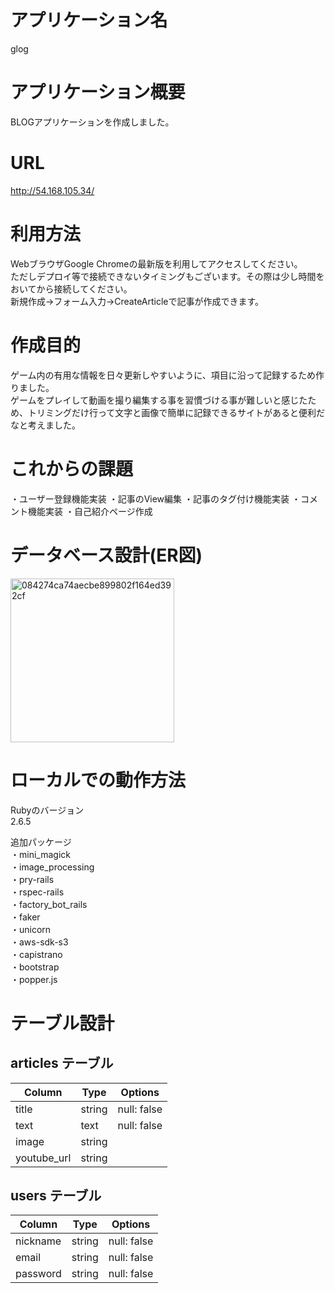 # アプリケーション名

glog  

# アプリケーション概要

BLOGアプリケーションを作成しました。  

# URL

http://54.168.105.34/

# 利用方法

WebブラウザGoogle Chromeの最新版を利用してアクセスしてください。  
ただしデプロイ等で接続できないタイミングもございます。その際は少し時間をおいてから接続してください。  
新規作成→フォーム入力→CreateArticleで記事が作成できます。  

# 作成目的

ゲーム内の有用な情報を日々更新しやすいように、項目に沿って記録するため作りました。  
ゲームをプレイして動画を撮り編集する事を習慣づける事が難しいと感じたため、トリミングだけ行って文字と画像で簡単に記録できるサイトがあると便利だなと考えました。

# これからの課題

・ユーザー登録機能実装 
・記事のView編集 
・記事のタグ付け機能実装 
・コメント機能実装
・自己紹介ページ作成

# データベース設計(ER図)

<img width="262" alt="084274ca74aecbe899802f164ed392cf" src="https://user-images.githubusercontent.com/73812712/106860383-a7a56b00-6707-11eb-9072-6c3cb743f7bc.png">

# ローカルでの動作方法

Rubyのバージョン  
2.6.5  
  
追加パッケージ  
・mini_magick  
・image_processing  
・pry-rails  
・rspec-rails  
・factory_bot_rails  
・faker  
・unicorn  
・aws-sdk-s3  
・capistrano  
・bootstrap  
・popper.js

# テーブル設計

## articles テーブル

| Column      | Type       | Options                        |
| ----------- | ---------- | ------------------------------ |
| title       | string     | null: false                    |
| text        | text       | null: false                    |
| image       | string     |                                |
| youtube_url | string     |                                |

## users テーブル

| Column      | Type       | Options                        |
| ----------- | ---------- | ------------------------------ |
| nickname    | string     | null: false                    |
| email       | string     | null: false                    |
| password    | string     | null: false                    |
